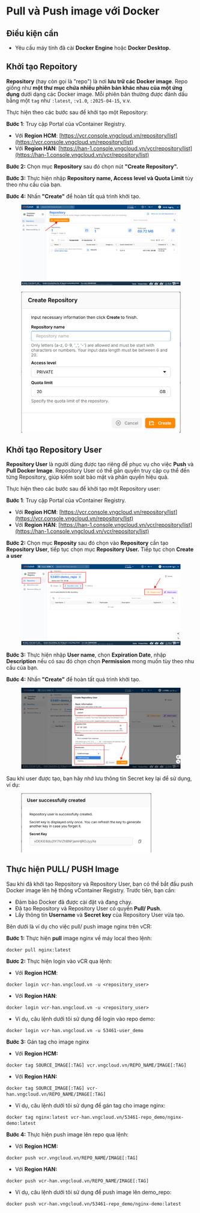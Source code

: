 # Pull và Push image với Docker

## Điều kiện cần

* Yêu cầu máy tính đã cài **Docker Engine** hoặc **Docker Desktop.**

## Khởi tạo Repoitory

**Repository** (hay còn gọi là "repo") là nơi **lưu trữ các Docker image**. Repo giống như **một thư mục chứa nhiều phiên bản khác nhau của một ứng dụng** dưới dạng các Docker image. Mỗi phiên bản thường được đánh dấu bằng một `tag` như `:latest`, `:v1.0`, `:2025-04-15`, v.v.

Thực hiện theo các bước sau để khởi tạo một Repository:

**Bước 1**: Truy cập Portal của vContainer Registry.&#x20;

* Với **Region HCM**: [https://vcr.console.vngcloud.vn/repository/list](https://vcr.console.vngcloud.vn/repository/list)
* Với **Region HAN**: [https://han-1.console.vngcloud.vn/vcr/repository/list](https://han-1.console.vngcloud.vn/vcr/repository/list)

**Bước 2:** Chọn mục **Repository** sau đó chọn nút **"Create Repository".**&#x20;

**Bước 3:** Thực hiện nhập **Repository name, Access level và Quota Limit** tùy theo nhu cầu của bạn.

**Bước 4:** Nhấn **"Create"** để hoàn tất quá trình khởi tạo.

<figure><img src="../../.gitbook/assets/image (1059).png" alt=""><figcaption></figcaption></figure>

<figure><img src="../../.gitbook/assets/image (1060).png" alt="" width="518"><figcaption></figcaption></figure>

## Khởi tạo Repository User

**Repository User** là người dùng được tạo riêng để phục vụ cho việc **Push** và **Pull Docker Image**. Repository User có thể gắn quyền truy cập cụ thể đến từng Repository, giúp kiểm soát bảo mật và phân quyền hiệu quả.

Thực hiện theo các bước sau để khởi tạo một Repository user:

**Bước 1**: Truy cập Portal của vContainer Registry.&#x20;

* Với **Region HCM**: [https://vcr.console.vngcloud.vn/repository/list](https://vcr.console.vngcloud.vn/repository/list)
* Với **Region HAN**: [https://han-1.console.vngcloud.vn/vcr/repository/list](https://han-1.console.vngcloud.vn/vcr/repository/list)

**Bước 2:** Chọn mục **Reposity** sau đó chọn vào **Repository** cần tạo **Repository User**, tiếp tục chọn mục **Repository User.** Tiếp tục chọn **Create a user**

<figure><img src="../../.gitbook/assets/image (9).png" alt=""><figcaption></figcaption></figure>

**Bước 3:** Thực hiện nhập **User name**, chọn **Expiration Date**, nhập **Description** nếu có sau đó chọn chọn **Permission** mong muốn tùy theo nhu cầu của bạn.

**Bước 4:** Nhấn **"Create"** để hoàn tất quá trình khởi tạo.

<figure><img src="../../.gitbook/assets/image (10).png" alt=""><figcaption></figcaption></figure>

Sau khi user được tạo, bạn hãy nhớ lưu thông tin Secret key lại để sử dụng, ví dụ:

<figure><img src="../../.gitbook/assets/image (11).png" alt="" width="346"><figcaption></figcaption></figure>

## Thực hiện PULL/ PUSH Image

Sau khi đã khởi tạo Repository và Repository User, bạn có thể bắt đầu push Docker image lên hệ thống vContainer Registry. Trước tiên, bạn cần:&#x20;

* Đảm bảo Docker đã được cài đặt và đang chạy.
* Đã tạo Repository và Repository User có quyền **Pull/ Push**.
* Lấy thông tin **Username** và **Secret key** của Repository User vừa tạo.

Bên dưới là ví dụ cho việc pull/ push image nginx trên vCR:

**Bước 1:** Thực hiện **pull** image nginx về máy local theo lệnh:

```docker
docker pull nginx:latest
```

**Bươc 2:** Thực hiện login vào vCR qua lệnh:

* Với **Region HCM**:

```docker
docker login vcr-han.vngcloud.vn -u <repository_user>
```

* Với **Region HAN**:

```docker
docker login vcr-han.vngcloud.vn -u <repository_user>
```

* Ví dụ, câu lệnh dưới tôi sử dụng để login vào repo demo:

```docker
docker login vcr-han.vngcloud.vn -u 53461-user_demo
```

**Bước 3:** Gán tag cho image nginx

* Với **Region HCM:**

```docker
docker tag SOURCE_IMAGE[:TAG] vcr.vngcloud.vn/REPO_NAME/IMAGE[:TAG]
```

* Với **Region HAN:**

```docker
docker tag SOURCE_IMAGE[:TAG] vcr-han.vngcloud.vn/REPO_NAME/IMAGE[:TAG]
```

* Ví dụ, câu lệnh dưới tôi sử dụng để gán tag cho image nginx:

```docker
docker tag nginx:latest vcr-han.vngcloud.vn/53461-repo_demo/nginx-demo:latest
```

**Bước 4:** Thực hiện push image lên repo qua lệnh:

* Với **Region HCM:**

```docker
docker push vcr.vngcloud.vn/REPO_NAME/IMAGE[:TAG]
```

* Với **Region HAN:**

```docker
docker push vcr-han.vngcloud.vn/REPO_NAME/IMAGE[:TAG]
```

* Ví dụ, câu lệnh dưới tôi sử dụng để push image lên demo\_repo:

```docker
docker push vcr-han.vngcloud.vn/53461-repo_demo/nginx-demo:latest
```
